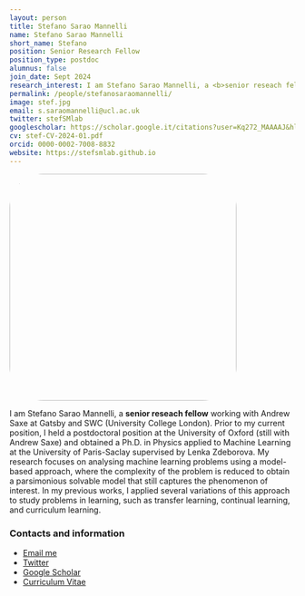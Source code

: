 ```yaml
---
layout: person
title: Stefano Sarao Mannelli
name: Stefano Sarao Mannelli
short_name: Stefano
position: Senior Research Fellow
position_type: postdoc
alumnus: false
join_date: Sept 2024
research_interest: I am Stefano Sarao Mannelli, a <b>senior reseach fellow</b> working with Andrew Saxe at Gatsby and SWC (University College London). Prior to my current position, I held a postdoctoral position at the University of Oxford (still with Andrew Saxe) and obtained a Ph.D. in Physics applied to Machine Learning at the University of Paris-Saclay supervised by Lenka Zdeborova. My research focuses on analysing machine learning problems using a model-based approach, where the complexity of the problem is reduced to obtain a parsimonious solvable model that still captures the phenomenon of interest. In my previous works, I applied several variations of this approach to study problems in learning, such as transfer learning, continual learning, and curriculum learning.
permalink: /people/stefanosaraomannelli/
image: stef.jpg
email: s.saraomannelli@ucl.ac.uk
twitter: stefSMlab
googlescholar: https://scholar.google.it/citations?user=Kq272_MAAAAJ&hl=en&oi=ao
cv: stef-CV-2024-01.pdf
orcid: 0000-0002-7008-8832
website: https://stefsmlab.github.io
---
```


<div class="text-center">
  <img src="https://stefsmlab.github.io/assets/img/people/stef.jpg" style="width: 400px; border-radius: 15%;"/>
</div>

<p>
  I am Stefano Sarao Mannelli, a <b>senior reseach fellow</b> working with Andrew Saxe at Gatsby and SWC (University College London). 
  Prior to my current position, I held a postdoctoral position at the University of Oxford (still with Andrew Saxe) and obtained a Ph.D. in Physics applied to Machine Learning at the University of Paris-Saclay supervised by Lenka Zdeborova. 
  My research focuses on analysing machine learning problems using a model-based approach, where the complexity of the problem is reduced to obtain a parsimonious solvable model that still captures the phenomenon of interest. 
  In my previous works, I applied several variations of this approach to study problems in learning, such as transfer learning, continual learning, and curriculum learning.
</p>

<h3>Contacts and information</h3>

<ul class="list-inline text-left footer-links">
  <li class="list-inline-item">
    <a href="mailto:s.saraomannelli@ucl.ac.uk" title="Email me">
      <span class="fa-stack fa-lg" aria-hidden="true">
        <i class="fas fa-circle fa-stack-2x"></i>
        <i class="fas fa-envelope fa-stack-1x fa-inverse"></i>
      </span>
      <span class="sr-only">Email me</span>
    </a>
  </li>
  <li class="list-inline-item">
    <a href="https://twitter.com/stefsmlab" title="Twitter" target="_blank">
      <span class="fa-stack fa-lg" aria-hidden="true">
        <i class="fas fa-circle fa-stack-2x"></i>
        <i class="fab fa-twitter fa-stack-1x fa-inverse"></i>
      </span>
      <span class="sr-only">Twitter</span>
    </a>
  </li>
  <li class="list-inline-item">
    <a href="https://scholar.google.com/citations?user=Kq272_MAAAAJ" title="Google Scholar" target="_blank">
      <span class="fa-stack fa-lg" aria-hidden="true">
        <i class="fas fa-circle fa-stack-2x"></i>
        <i class="fa fa-graduation-cap fa-stack-1x fa-inverse"></i>
      </span>
      <span class="sr-only">Google Scholar</span>
    </a>
  </li>
  <li class="list-inline-item">
    <a href="https://stefsmlab.github.io/assets/docs/people/stef-CV-2024-01.pdf" title="Curriculum Vitae" target="_blank">
      <span class="fa-stack fa-lg" aria-hidden="true">
        <i class="fas fa-circle fa-stack-2x"></i>
        <i class="fa fa-portrait fa-stack-1x fa-inverse"></i>
      </span>
      <span class="sr-only">Curriculum Vitae</span>
    </a>
  </li>
</ul>
